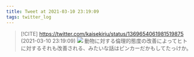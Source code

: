```yaml
---
title: Tweet at 2021-03-10 23:19:09
tags: twitter_log
---
```


> [!CITE] https://twitter.com/kaisekiriu/status/1369654061981519875 (2021-03-10 23:19:09)
> ![](https://twitter.com/kaisekiriu/status/1369654061981519875)
> 動物に対する倫理的態度の改善によってヒトに対するそれも改善される、みたいな話はピンカーだかもしてたっけか。
